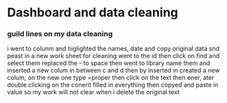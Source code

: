 # Dashboard and data cleaning
### guild lines on my data cleaning 
i went to colunm and higlighted the names, date and 
copy original data snd peast in a new work sheet for cleaning 
went to the id then click on find and select them replaced the - to space
then went to library name them and inserted a new colum in between c and d then by inserted in created a new colum, on the new one type =proper then click on the text then ener, ater double clicking on the conerit filled in everything then copyed and paste in value so my work will not clear when i delete the original text